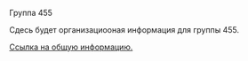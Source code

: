 Группа 455

Сдесь будет организациооная информация для группы 455.

[Ссылка на общую информацию.](README.md)

